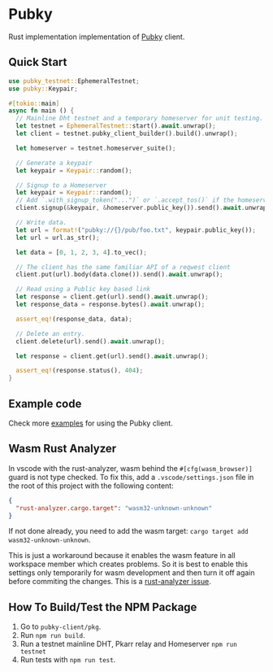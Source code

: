 # Pubky

Rust implementation implementation of [Pubky](https://github.com/pubky/pubky-core) client.

## Quick Start

```rust
use pubky_testnet::EphemeralTestnet;
use pubky::Keypair;

#[tokio::main]
async fn main () {
  // Mainline Dht testnet and a temporary homeserver for unit testing.
  let testnet = EphemeralTestnet::start().await.unwrap();
  let client = testnet.pubky_client_builder().build().unwrap();

  let homeserver = testnet.homeserver_suite();

  // Generate a keypair
  let keypair = Keypair::random();

  // Signup to a Homeserver
  let keypair = Keypair::random();
  // Add `.with_signup_token("...")` or `.accept_tos()` if the homeserver requires it.
  client.signup(&keypair, &homeserver.public_key()).send().await.unwrap();

  // Write data.
  let url = format!("pubky://{}/pub/foo.txt", keypair.public_key());
  let url = url.as_str();

  let data = [0, 1, 2, 3, 4].to_vec();

  // The client has the same familiar API of a reqwest client
  client.put(url).body(data.clone()).send().await.unwrap();

  // Read using a Public key based link
  let response = client.get(url).send().await.unwrap();
  let response_data = response.bytes().await.unwrap();

  assert_eq!(response_data, data);

  // Delete an entry.
  client.delete(url).send().await.unwrap();

  let response = client.get(url).send().await.unwrap();

  assert_eq!(response.status(), 404);
}
```

## Example code

Check more [examples](https://github.com/pubky/pubky-core/tree/main/examples) for using the Pubky client.

## Wasm Rust Analyzer

In vscode with the rust-analyzer, wasm behind the `#[cfg(wasm_browser)]` guard is not type checked. To fix this, add
a `.vscode/settings.json` file in the root of this project with the following content:

```json
{
  "rust-analyzer.cargo.target": "wasm32-unknown-unknown"
}
```

If not done already, you need to add the wasm target: `cargo target add wasm32-unknown-unknown`.

This is just a workaround because it enables the wasm feature in all workspace member which creates problems.
So it is best to enable this settings only temporarily for wasm development and then turn it off again before commiting the
changes. This is a [rust-analyzer issue](https://github.com/rust-lang/rust-analyzer/issues/11900#issuecomment-1166638234).

## How To Build/Test the NPM Package

1. Go to `pubky-client/pkg`.
2. Run `npm run build`.
3. Run a testnet mainline DHT, Pkarr relay and Homeserver `npm run testnet`
4. Run tests with `npm run test`.
